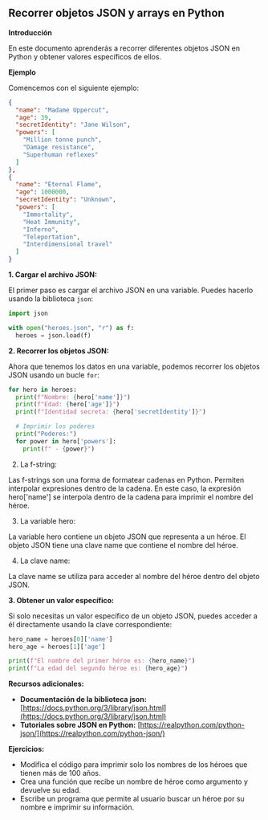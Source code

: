 ## Recorrer objetos JSON y arrays en Python


**Introducción**

En este documento aprenderás a recorrer diferentes objetos JSON en Python y obtener valores específicos de ellos.

**Ejemplo**

Comencemos con el siguiente ejemplo:

```json
{
  "name": "Madame Uppercut",
  "age": 39,
  "secretIdentity": "Jane Wilson",
  "powers": [
    "Million tonne punch",
    "Damage resistance",
    "Superhuman reflexes"
  ]
},
{
  "name": "Eternal Flame",
  "age": 1000000,
  "secretIdentity": "Unknown",
  "powers": [
    "Immortality",
    "Heat Immunity",
    "Inferno",
    "Teleportation",
    "Interdimensional travel"
  ]
}
```

**1. Cargar el archivo JSON:**

El primer paso es cargar el archivo JSON en una variable. Puedes hacerlo usando la biblioteca `json`:

```python
import json

with open("heroes.json", "r") as f:
  heroes = json.load(f)
```

**2. Recorrer los objetos JSON:**

Ahora que tenemos los datos en una variable, podemos recorrer los objetos JSON usando un bucle `for`:

```python
for hero in heroes:
  print(f"Nombre: {hero['name']}")
  print(f"Edad: {hero['age']}")
  print(f"Identidad secreta: {hero['secretIdentity']}")

  # Imprimir los poderes
  print("Poderes:")
  for power in hero['powers']:
    print(f" - {power}")
```

2. La f-string:

Las f-strings son una forma de formatear cadenas en Python. Permiten interpolar expresiones dentro de la cadena. En este caso, la expresión hero['name'] se interpola dentro de la cadena para imprimir el nombre del héroe.

3. La variable hero:

La variable hero contiene un objeto JSON que representa a un héroe. El objeto JSON tiene una clave name que contiene el nombre del héroe.

4. La clave name:

La clave name se utiliza para acceder al nombre del héroe dentro del objeto JSON.

**3. Obtener un valor específico:**

Si solo necesitas un valor específico de un objeto JSON, puedes acceder a él directamente usando la clave correspondiente:

```python
hero_name = heroes[0]['name']
hero_age = heroes[1]['age']

print(f"El nombre del primer héroe es: {hero_name}")
print(f"La edad del segundo héroe es: {hero_age}")
```

**Recursos adicionales:**

* **Documentación de la biblioteca json:** [https://docs.python.org/3/library/json.html](https://docs.python.org/3/library/json.html)
* **Tutoriales sobre JSON en Python:** [https://realpython.com/python-json/](https://realpython.com/python-json/)

**Ejercicios:**

* Modifica el código para imprimir solo los nombres de los héroes que tienen más de 100 años.
* Crea una función que recibe un nombre de héroe como argumento y devuelve su edad.
* Escribe un programa que permite al usuario buscar un héroe por su nombre e imprimir su información.

